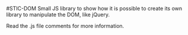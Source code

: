 #STIC-DOM
Small JS library to show how it is possible to create its own library to manipulate the DOM, like jQuery.

Read the .js file comments for more information. 
